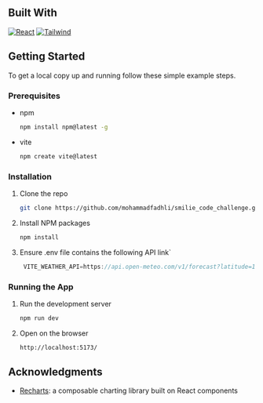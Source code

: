 ## Built With

[![React][React.js]][React-url]
[![Tailwind][Tailwind.css]][Tailwind-url]

## Getting Started

To get a local copy up and running follow these simple example steps.

### Prerequisites

* npm
  ```sh
  npm install npm@latest -g
  ```

* vite
  ```sh
  npm create vite@latest
  ```

### Installation

1. Clone the repo
   ```sh
   git clone https://github.com/mohammadfadhli/smilie_code_challenge.git
   ```
2. Install NPM packages
   ```sh
   npm install
   ```
3. Ensure .env file contains the following API link`
   ```js
    VITE_WEATHER_API=https://api.open-meteo.com/v1/forecast?latitude=1.29&longitude=103.85&hourly=relativehumidity_2m,direct_radiation&daily=temperature_2m_max,temperature_2m_min&timezone=Asia%2FSingapore&start_date=2023-10-01&end_date=2023-10-10
   ```

### Running the App

1. Run the development server
   ```sh
   npm run dev
   ```
2. Open on the browser
   ```sh
   http://localhost:5173/
   ```

## Acknowledgments

* [Recharts](https://recharts.org/en-US/): a composable charting library built on React components

<!-- MARKDOWN LINKS & IMAGES -->
<!-- https://www.markdownguide.org/basic-syntax/#reference-style-links -->
[React.js]: https://img.shields.io/badge/React-20232A?style=for-the-badge&logo=react&logoColor=61DAFB
[React-url]: https://reactjs.org/
[Tailwind.css]: https://img.shields.io/badge/Tailwind_CSS-38B2AC?style=for-the-badge&logo=tailwind-css&logoColor=white
[Tailwind-url]: https://tailwindcss.com/
